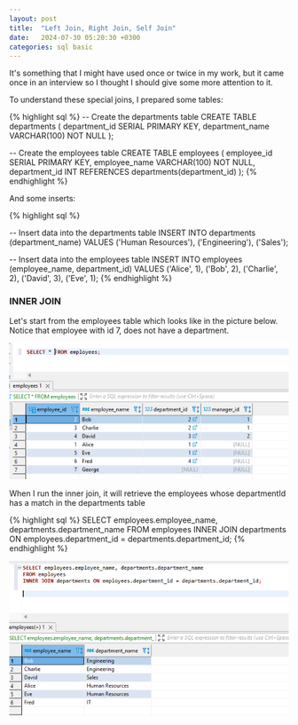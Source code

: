 ```yaml
---
layout: post
title:  "Left Join, Right Join, Self Join"
date:   2024-07-30 05:20:30 +0300
categories: sql basic
---
```


It's something that I might have used once or twice in my work, but it came once in an interview so I thought I should give some more attention to it. 

To understand these special joins, I prepared some tables:

{% highlight sql %}
-- Create the departments table
CREATE TABLE departments (
    department_id SERIAL PRIMARY KEY,
    department_name VARCHAR(100) NOT NULL
);

-- Create the employees table
CREATE TABLE employees (
    employee_id SERIAL PRIMARY KEY,
    employee_name VARCHAR(100) NOT NULL,
    department_id INT REFERENCES departments(department_id)
);
{% endhighlight %}

And some inserts:

{% highlight sql %}

-- Insert data into the departments table
INSERT INTO departments (department_name)
VALUES
    ('Human Resources'),
    ('Engineering'),
    ('Sales');

-- Insert data into the employees table
INSERT INTO employees (employee_name, department_id)
VALUES
    ('Alice', 1),
    ('Bob', 2),
    ('Charlie', 2),
    ('David', 3),
    ('Eve', 1);
{% endhighlight %}

### INNER JOIN

Let's start from the employees table which looks like in the picture below. Notice that employee with id 7, does not have a department.

![Employees table](/pictures/joins/employees.png)

When I run the inner join, it will retrieve the employees whose departmentId has a match in the departments table

{% highlight sql %}
SELECT employees.employee_name, departments.department_name
FROM employees
INNER JOIN departments ON employees.department_id = departments.department_id;
{% endhighlight %}

![Employees table](/pictures/joins/innerJoin.png)
